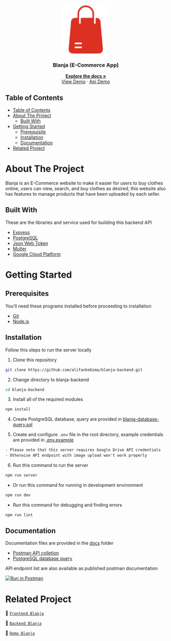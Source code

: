 <br />
<p align="center">
  <div align="center">
    <img height="150" src="./docs/readme/logo.svg" alt="blanja" border="0"/>
  </div>
  <h3 align="center">Blanja (E-Commerce App)</h3>
  <p align="center">
    <a href="https://github.com/alifankebima/blanja-frontend"><strong>Explore the docs »</strong></a>
    <br />
    <a href="https://blanja-frontend-alifankebima.vercel.app">View Demo</a>
    ·
    <a href="https://blanja-backend-production-71bf.up.railway.app">Api Demo</a>
  </p>
</p>

## Table of Contents

- [Table of Contents](#table-of-contents)
- [About The Project](#about-the-project)
  - [Built With](#built-with)
- [Getting Started](#getting-started)
  - [Prerequisite](#prerequisites)
  - [Installation](#installation)
  - [Documentation](#documentation)
- [Related Project](#related-project)

# About The Project

Blanja is an E-Commerce website to make it easier for users to buy clothes online, users can view, search, and buy clothes as desired, this website also has features to manage products that have been uploaded by each seller.

## Built With

These are the libraries and service used for building this backend API

- [Express](https://expressjs.com)
- [PostgreSQL](https://www.postgresql.org)
- [Json Web Token](https://jwt.io)
- [Multer](https://github.com/expressjs/multer)
- [Google Cloud Platform](https://cloud.google.com)

# Getting Started

## Prerequisites

You'll need these programs installed before proceeding to installation

- [Git](https://git-scm.com/downloads)
- [Node.js](https://nodejs.org/en/download)

## Installation

Follow this steps to run the server locally

1. Clone this repository

```sh
git clone https://github.com/alifankebima/blanja-backend.git
```

2. Change directory to blanja-backend

```sh
cd blanja-backend
```

3. Install all of the required modules

```sh
npm install
```

4. Create PostgreSQL database, query are provided in [blanja-database-query.sql](./docs/blanja-database-query.sql)

5. Create and configure `.env` file in the root directory, example credentials are provided in [.env.example](./.env.example)

```txt
- Please note that this server requires Google Drive API credentials
- Otherwise API endpoint with image upload won't work properly
```

6. Run this command to run the server

```sh
npm run server
```

- Or run this command for running in development environment

```sh
npm run dev
```

- Run this command for debugging and finding errors

```sh
npm run lint
```

## Documentation

Documentation files are provided in the [docs](./docs) folder

- [Postman API colletion](./docs/Blanja.postman_collection.json)
- [PostgreSQL database query](./docs/blanja-database-query.sql)

API endpoint list are also available as published postman documentation

[![Run in Postman](https://run.pstmn.io/button.svg)](https://documenter.getpostman.com/view/26309865/2s93Xu15Ew)

# Related Project

:rocket: [`Frontend Blanja`](https://github.com/alifankebima/blanja-frontend)

:rocket: [`Backend Blanja`](https://github.com/alifankebima/blanja-backend)

:rocket: [`Demo Blanja`](https://blanja-frontend-alifankebima.vercel.app)
